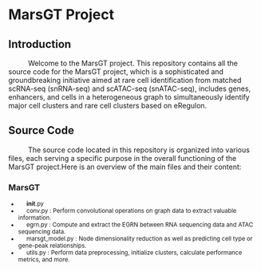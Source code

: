 # MarsGT Project

## Introduction

&nbsp;&nbsp;&nbsp;&nbsp;&nbsp;&nbsp;&nbsp;&nbsp;&nbsp;&nbsp;Welcome to the MarsGT project. This repository contains all the source code for the MarsGT project, which is a sophisticated and groundbreaking initiative aimed at rare cell identification from matched scRNA-seq (snRNA-seq) and scATAC-seq (snATAC-seq), includes genes, enhancers, and cells in a heterogeneous graph to simultaneously identify major cell clusters and rare cell clusters based on eRegulon.

## Source Code

&nbsp;&nbsp;&nbsp;&nbsp;&nbsp;&nbsp;&nbsp;&nbsp;&nbsp;&nbsp;The source code located in this repository is organized into various files, each serving a specific purpose in the overall functioning of the MarsGT project.Here is an overview of the main files and their content:

### MarsGT  

<small>
  
- &nbsp;&nbsp;&nbsp;&nbsp;&nbsp;__init__.py  
- &nbsp;&nbsp;&nbsp;&nbsp;&nbsp;conv.py : Perform convolutional operations on graph data to extract valuable information.
- &nbsp;&nbsp;&nbsp;&nbsp;&nbsp;egrn.py : Compute and extract the EGRN between RNA sequencing data and ATAC sequencing data.   
- &nbsp;&nbsp;&nbsp;&nbsp;&nbsp;marsgt_model.py : Node dimensionality reduction as well as predicting cell type or gene-peak relationships.  
- &nbsp;&nbsp;&nbsp;&nbsp;&nbsp;utils.py : Perform data preprocessing, initialize clusters, calculate performance metrics, and more.

</small>
